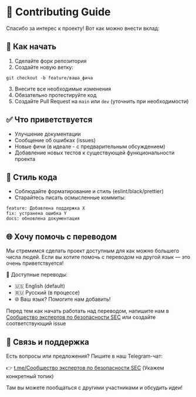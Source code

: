 # 🤝 Contributing Guide

Спасибо за интерес к проекту! Вот как можно внести вклад:

## 🚀 Как начать

1. Сделайте форк репозитория
2. Создайте новую ветку:
```
git checkout -b feature/ваша_фича
```
3. Внесите все необходимые изменения
4. Обязательно протестируйте код
5. Создайте Pull Request на `main` или `dev` (уточнить при необходимости)

## ✅ Что приветствуется

- Улучшение документации
- Сообщение об ошибках (issues)
- Новые фичи (в идеале - с предварительным обсуждением)
- Добавление новых тестов к существующей функциональности проекта

## 🧹 Стиль кода

- Соблюдайте форматирование и стиль (eslint/black/prettier)
- Старайтесь писать осмысленные коммиты:
```
feature: Добавлена поддержка X 
fix: устранена ошибка Y 
docs: обновлена документация
```

## 🌐 Хочу помочь с переводом

Мы стремимся сделать проект доступным для как можно большего числа людей. Если вы хотите помочь с переводом на другой язык — это очень приветствуется!

📄 Доступные переводы:
- 🇺🇸 English (default)
- 🇷🇺 Русский (в процессе)
- 🌐 Ваш язык? Помогите нам добавить!

Перед тем как начать работать над переводом, напишите нам в [Сообщество экспертов по безопасности SEC](https://t.me/s3curity_experts_community) или создайте соответствующий issue

## 📢 Связь и поддержка

Есть вопросы или предложения? Пишите в наш Telegram-чат:

👉 [t.me/Сообщество экспертов по безопасности SEC](https://t.me/s3curity_experts_community) (Укажем конкретный топик)

Там вы можете пообщаться с другими участниками и обсудить идеи!